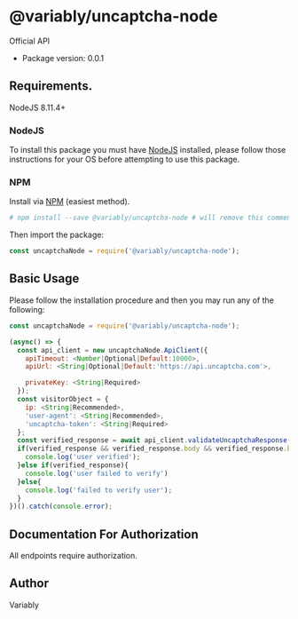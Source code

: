 # @variably/uncaptcha-node
Official API

- Package version: 0.0.1

## Requirements.

NodeJS 8.11.4+

### NodeJS

To install this package you must have [NodeJS](https://nodejs.org/en/download/package-manager/) installed, please follow those instructions for your OS before attempting to use this package.

### NPM

Install via [NPM](https://www.npmjs.com/get-npm) (easiest method).

```sh
# npm install --save @variably/uncaptcha-node # will remove this comment when published
```

Then import the package:
```javascript
const uncaptchaNode = require('@variably/uncaptcha-node');
```

## Basic Usage

Please follow the installation procedure and then you may run any of the following:

```javascript
const uncaptchaNode = require('@variably/uncaptcha-node');

(async() => {
  const api_client = new uncaptchaNode.ApiClient({
    apiTimeout: <Number|Optional|Default:10000>,
    apiUrl: <String|Optional|Default:'https://api.uncaptcha.com'>,

    privateKey: <String|Required>
  });
  const visitorObject = {
    ip: <String|Recommended>,
    'user-agent': <String|Recommended>,
    'uncaptcha-token': <String|Required>
  };
  const verified_response = await api_client.validateUncaptchaResponse(visitorObject);
  if(verified_response && verified_response.body && verified_response.body == 'true'){
    console.log('user verified');
  }else if(verified_response){
    console.log('user failed to verify')
  }else{
    console.log('failed to verify user');
  }
})().catch(console.error);
```

## Documentation For Authorization

 All endpoints require authorization.


## Author

 Variably
